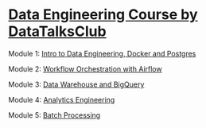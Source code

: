 # [Data Engineering Course by DataTalksClub](https://github.com/DataTalksClub/data-engineering-zoomcamp)

Module 1: [Intro to Data Engineering, Docker and Postgres](https://github.com/kkumyk/data-engineering-zoomcamp/tree/main/1_intro_to_data_engineering)

Module 2: [Workflow Orchestration with Airflow](https://github.com/kkumyk/data-engineering-zoomcamp/tree/main/2_workflow_orchestration)

Module 3: [Data Warehouse and BigQuery](https://github.com/kkumyk/data-engineering-zoomcamp/tree/main/3_data_warehouse)

Module 4: [Analytics Engineering](https://github.com/kkumyk/data-engineering-zoomcamp/tree/main/4_analytics_engineering)

Module 5: [Batch Processing](https://github.com/kkumyk/data-engineering-zoomcamp/tree/main/5_batch)
